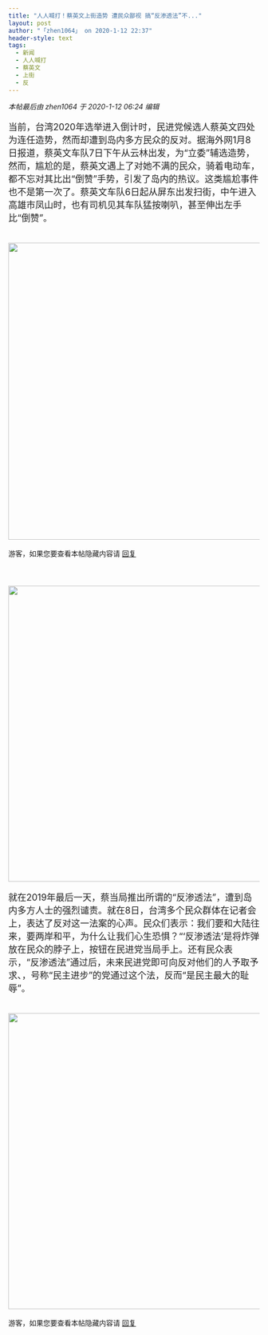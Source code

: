 ```yaml
---
title: "人人喊打！蔡英文上街造势 遭民众鄙视 搞“反渗透法”不..."
layout: post
author: "「zhen1064」 on 2020-1-12 22:37"
header-style: text
tags:
  - 新闻
  - 人人喊打
  - 蔡英文
  - 上街
  - 反
---
```


<head>
 <script type="text/javascript">replyreload += ',' + 5965581;</script>
</head>
<body>
 <i class="pstatus"> 本帖最后由 zhen1064 于 2020-1-12 06:24 编辑 </i>
 <br> 
 <br> 
 <font color="#222222"><font face="&amp;quot;"><font style="font-size:18px">当前，台湾2020年选举进入倒计时，民进党候选人蔡英文四处为连任造势，然而却遭到岛内多方民众的反对。据海外网1月8日报道，蔡英文车队7日下午从云林出发，为“立委”辅选造势，然而，尴尬的是，蔡英文遇上了对她不满的民众，骑着电动车，都不忘对其比出“倒赞”手势，引发了岛内的热议。这类尴尬事件也不是第一次了。蔡英文车队6日起从屏东出发扫街，中午进入高雄市凤山时，也有司机见其车队猛按喇叭，甚至伸出左手比“倒赞”。</font></font></font>
 <br> 
 <font color="#222222"><font face="&amp;quot;"><font style="font-size:18px"><br> </font></font></font>
 <br> 
 <ignore_js_op> 
  <img aid="1326564" src="https://bbs.boniu123.cc/data/attachment/forum/202001/12/060948j4xss817yx7v09i6.png" zoomfile="data/attachment/forum/202001/12/060948j4xss817yx7v09i6.png" file="data/attachment/forum/202001/12/060948j4xss817yx7v09i6.png" width="594" inpost="1"> 
  <div class="tip tip_4 aimg_tip" id="aimg_1326564_menu" style="position: absolute; display: none" disautofocus="true"> 
   <div class="xs0"> 
    <p><strong>QQ图片20200112060934.png</strong> <em class="xg1">(248.82 KB, 下载次数: 0)</em></p> 
    <p> <a href="forum.php?mod=attachment&amp;aid=MTMyNjU2NHw0YzlkOWM5ZnwxNTc4ODQ1MjM5fDB8NTUwMTkz&amp;nothumb=yes" target="_blank">下载附件</a> &nbsp;<a href="javascript:;" onclick="showWindow(this.id, this.getAttribute('url'), 'get', 0);" id="savephoto_1326564" url="home.php?mod=spacecp&amp;ac=album&amp;op=saveforumphoto&amp;aid=1326564&amp;handlekey=savephoto_1326564">保存到相册</a> </p> 
    <p class="xg1 y"><span title="2020-1-12 06:09">昨天&nbsp;06:09</span> 上传</p> 
   </div> 
   <div class="tip_horn"></div> 
  </div> 
 </ignore_js_op> 
 <br> 
 <br> 
 <div class="locked">
   游客，如果您要查看本帖隐藏内容请 
  <a href="forum.php?mod=post&amp;action=reply&amp;fid=2&amp;tid=550193" onclick="showWindow('reply', this.href)">回复</a> 
 </div>
 <br> 
 <font color="#222222"><font face="&amp;quot;"><font style="font-size:18px"><br> </font></font></font>
 <br> 
 <ignore_js_op> 
  <img aid="1326565" src="https://bbs.boniu123.cc/data/attachment/forum/202001/12/061021a4s8047471s4jzyp.png" zoomfile="data/attachment/forum/202001/12/061021a4s8047471s4jzyp.png" file="data/attachment/forum/202001/12/061021a4s8047471s4jzyp.png" width="592" inpost="1"> 
  <div class="tip tip_4 aimg_tip" id="aimg_1326565_menu" style="position: absolute; display: none" disautofocus="true"> 
   <div class="xs0"> 
    <p><strong>QQ图片20200112061012.png</strong> <em class="xg1">(338.45 KB, 下载次数: 0)</em></p> 
    <p> <a href="forum.php?mod=attachment&amp;aid=MTMyNjU2NXxiYzkyYmI0NXwxNTc4ODQ1MjM5fDB8NTUwMTkz&amp;nothumb=yes" target="_blank">下载附件</a> &nbsp;<a href="javascript:;" onclick="showWindow(this.id, this.getAttribute('url'), 'get', 0);" id="savephoto_1326565" url="home.php?mod=spacecp&amp;ac=album&amp;op=saveforumphoto&amp;aid=1326565&amp;handlekey=savephoto_1326565">保存到相册</a> </p> 
    <p class="xg1 y"><span title="2020-1-12 06:10">昨天&nbsp;06:10</span> 上传</p> 
   </div> 
   <div class="tip_horn"></div> 
  </div> 
 </ignore_js_op> 
 <br> 
 <br> 
 <font color="#222222"><font face="&amp;quot;"><font style="font-size:18px">就在2019年最后一天，蔡当局推出所谓的“反渗透法”，遭到岛内多方人士的强烈谴责。就在8日，台湾多个民众群体在记者会上，表达了反对这一法案的心声。民众们表示：我们要和大陆往来，要两岸和平，为什么让我们心生恐惧？“‘反渗透法’是将炸弹放在民众的脖子上，按钮在民进党当局手上。还有民众表示，“反渗透法”通过后，未来民进党即可向反对他们的人予取予求、，号称“民主进步”的党通过这个法，反而“是民主最大的耻辱”。</font></font></font>
 <br> 
 <font color="#222222"><font face="&amp;quot;"><font style="font-size:18px"><br> </font></font></font>
 <br> 
 <ignore_js_op> 
  <img aid="1326566" src="https://bbs.boniu123.cc/data/attachment/forum/202001/12/061055h885afazna44fk01.png" zoomfile="data/attachment/forum/202001/12/061055h885afazna44fk01.png" file="data/attachment/forum/202001/12/061055h885afazna44fk01.png" width="592" inpost="1"> 
  <div class="tip tip_4 aimg_tip" id="aimg_1326566_menu" style="position: absolute; display: none" disautofocus="true"> 
   <div class="xs0"> 
    <p><strong>QQ图片20200112061044.png</strong> <em class="xg1">(173.94 KB, 下载次数: 0)</em></p> 
    <p> <a href="forum.php?mod=attachment&amp;aid=MTMyNjU2NnwyYTU3ZjNiNnwxNTc4ODQ1MjM5fDB8NTUwMTkz&amp;nothumb=yes" target="_blank">下载附件</a> &nbsp;<a href="javascript:;" onclick="showWindow(this.id, this.getAttribute('url'), 'get', 0);" id="savephoto_1326566" url="home.php?mod=spacecp&amp;ac=album&amp;op=saveforumphoto&amp;aid=1326566&amp;handlekey=savephoto_1326566">保存到相册</a> </p> 
    <p class="xg1 y"><span title="2020-1-12 06:10">昨天&nbsp;06:10</span> 上传</p> 
   </div> 
   <div class="tip_horn"></div> 
  </div> 
 </ignore_js_op> 
 <br> 
 <br> 
 <div class="locked">
   游客，如果您要查看本帖隐藏内容请 
  <a href="forum.php?mod=post&amp;action=reply&amp;fid=2&amp;tid=550193" onclick="showWindow('reply', this.href)">回复</a> 
 </div>
 <br> 
 <font color="#222222"><font face="&amp;quot;"><font style="font-size:18px"><br> </font></font></font>
 <br> 
 <br>
</body>


